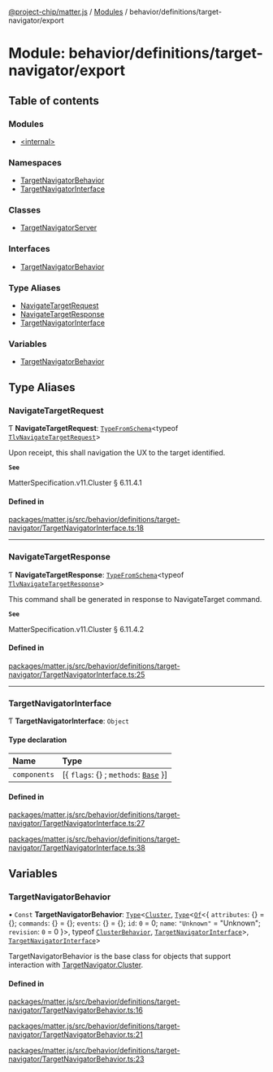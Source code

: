 [@project-chip/matter.js](../README.md) / [Modules](../modules.md) / behavior/definitions/target-navigator/export

# Module: behavior/definitions/target-navigator/export

## Table of contents

### Modules

- [\<internal\>](behavior_definitions_target_navigator_export._internal_.md)

### Namespaces

- [TargetNavigatorBehavior](behavior_definitions_target_navigator_export.TargetNavigatorBehavior.md)
- [TargetNavigatorInterface](behavior_definitions_target_navigator_export.TargetNavigatorInterface.md)

### Classes

- [TargetNavigatorServer](../classes/behavior_definitions_target_navigator_export.TargetNavigatorServer.md)

### Interfaces

- [TargetNavigatorBehavior](../interfaces/behavior_definitions_target_navigator_export.TargetNavigatorBehavior-1.md)

### Type Aliases

- [NavigateTargetRequest](behavior_definitions_target_navigator_export.md#navigatetargetrequest)
- [NavigateTargetResponse](behavior_definitions_target_navigator_export.md#navigatetargetresponse)
- [TargetNavigatorInterface](behavior_definitions_target_navigator_export.md#targetnavigatorinterface)

### Variables

- [TargetNavigatorBehavior](behavior_definitions_target_navigator_export.md#targetnavigatorbehavior)

## Type Aliases

### NavigateTargetRequest

Ƭ **NavigateTargetRequest**: [`TypeFromSchema`](tlv_export.md#typefromschema)\<typeof [`TlvNavigateTargetRequest`](cluster_export.TargetNavigator.md#tlvnavigatetargetrequest)\>

Upon receipt, this shall navigation the UX to the target identified.

**`See`**

MatterSpecification.v11.Cluster § 6.11.4.1

#### Defined in

[packages/matter.js/src/behavior/definitions/target-navigator/TargetNavigatorInterface.ts:18](https://github.com/project-chip/matter.js/blob/558e12c94a201592c28c7bc0743705360b3e5ca6/packages/matter.js/src/behavior/definitions/target-navigator/TargetNavigatorInterface.ts#L18)

___

### NavigateTargetResponse

Ƭ **NavigateTargetResponse**: [`TypeFromSchema`](tlv_export.md#typefromschema)\<typeof [`TlvNavigateTargetResponse`](cluster_export.TargetNavigator.md#tlvnavigatetargetresponse)\>

This command shall be generated in response to NavigateTarget command.

**`See`**

MatterSpecification.v11.Cluster § 6.11.4.2

#### Defined in

[packages/matter.js/src/behavior/definitions/target-navigator/TargetNavigatorInterface.ts:25](https://github.com/project-chip/matter.js/blob/558e12c94a201592c28c7bc0743705360b3e5ca6/packages/matter.js/src/behavior/definitions/target-navigator/TargetNavigatorInterface.ts#L25)

___

### TargetNavigatorInterface

Ƭ **TargetNavigatorInterface**: `Object`

#### Type declaration

| Name | Type |
| :------ | :------ |
| `components` | [\{ `flags`: {} ; `methods`: [`Base`](../interfaces/behavior_definitions_target_navigator_export.TargetNavigatorInterface.Base.md)  }] |

#### Defined in

[packages/matter.js/src/behavior/definitions/target-navigator/TargetNavigatorInterface.ts:27](https://github.com/project-chip/matter.js/blob/558e12c94a201592c28c7bc0743705360b3e5ca6/packages/matter.js/src/behavior/definitions/target-navigator/TargetNavigatorInterface.ts#L27)

[packages/matter.js/src/behavior/definitions/target-navigator/TargetNavigatorInterface.ts:38](https://github.com/project-chip/matter.js/blob/558e12c94a201592c28c7bc0743705360b3e5ca6/packages/matter.js/src/behavior/definitions/target-navigator/TargetNavigatorInterface.ts#L38)

## Variables

### TargetNavigatorBehavior

• `Const` **TargetNavigatorBehavior**: [`Type`](../interfaces/behavior_cluster_export.ClusterBehavior.Type.md)\<[`Cluster`](../interfaces/cluster_export.TargetNavigator.Cluster.md), [`Type`](../interfaces/behavior_cluster_export.ClusterBehavior.Type.md)\<[`Of`](../interfaces/cluster_export.ClusterType.Of.md)\<\{ `attributes`: {} = \{}; `commands`: {} = \{}; `events`: {} = \{}; `id`: ``0`` = 0; `name`: ``"Unknown"`` = "Unknown"; `revision`: ``0`` = 0 }\>, typeof [`ClusterBehavior`](behavior_cluster_export.ClusterBehavior.md), [`TargetNavigatorInterface`](behavior_definitions_target_navigator_export.md#targetnavigatorinterface)\>, [`TargetNavigatorInterface`](behavior_definitions_target_navigator_export.md#targetnavigatorinterface)\>

TargetNavigatorBehavior is the base class for objects that support interaction with [TargetNavigator.Cluster](cluster_export.TargetNavigator.md#cluster).

#### Defined in

[packages/matter.js/src/behavior/definitions/target-navigator/TargetNavigatorBehavior.ts:16](https://github.com/project-chip/matter.js/blob/558e12c94a201592c28c7bc0743705360b3e5ca6/packages/matter.js/src/behavior/definitions/target-navigator/TargetNavigatorBehavior.ts#L16)

[packages/matter.js/src/behavior/definitions/target-navigator/TargetNavigatorBehavior.ts:21](https://github.com/project-chip/matter.js/blob/558e12c94a201592c28c7bc0743705360b3e5ca6/packages/matter.js/src/behavior/definitions/target-navigator/TargetNavigatorBehavior.ts#L21)

[packages/matter.js/src/behavior/definitions/target-navigator/TargetNavigatorBehavior.ts:23](https://github.com/project-chip/matter.js/blob/558e12c94a201592c28c7bc0743705360b3e5ca6/packages/matter.js/src/behavior/definitions/target-navigator/TargetNavigatorBehavior.ts#L23)
